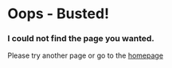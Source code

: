 # Oops - Busted!

### I could not find the page you wanted.

Please try another page or go to the [homepage](./)
